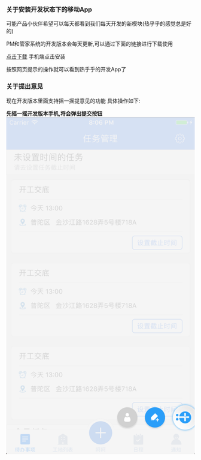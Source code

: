 ### 关于安装开发状态下的移动App

可能产品小伙伴希望可以每天都看到我们每天开发的新模块(热乎乎的感觉总是好的)

PM和管家系统的开发版本会每天更新,可以通过下面的链接进行下载使用

[点击下载](https://www.pgyer.com/H7LZ) 手机端点击安装

按照网页提示的操作就可以看到热乎乎的开发App了



### 关于提出意见

现在开发版本里面支持摇一摇提意见的功能
具体操作如下:

**先摇一摇开发版本手机,将会弹出提交按钮**
![](https://github.com/3HaoLou/doc/blob/master/%E5%B1%8F%E5%B9%95%E5%BF%AB%E7%85%A7%202017-07-12%20%E4%B8%8B%E5%8D%888.06.15.png)